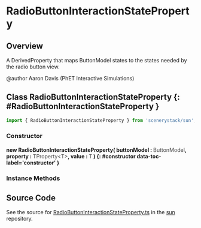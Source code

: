# RadioButtonInteractionStateProperty

## Overview

A DerivedProperty that maps ButtonModel states to the states needed by the radio button view.

@author Aaron Davis (PhET Interactive Simulations)

## Class RadioButtonInteractionStateProperty {: #RadioButtonInteractionStateProperty }


```js
import { RadioButtonInteractionStateProperty } from 'scenerystack/sun';
```
### Constructor

#### new RadioButtonInteractionStateProperty( buttonModel : <span style="font-weight: 400; opacity: 80%;">ButtonModel</span>, property : <span style="font-weight: 400; opacity: 80%;">TProperty&lt;T&gt;</span>, value : <span style="font-weight: 400; opacity: 80%;">T</span> ) {: #constructor data-toc-label='constructor' }

### Instance Methods





## Source Code

See the source for [RadioButtonInteractionStateProperty.ts](https://github.com/phetsims/sun/blob/main/js/buttons/RadioButtonInteractionStateProperty.ts) in the [sun](https://github.com/phetsims/sun) repository.
